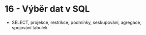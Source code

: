 # 16 - Výběr dat v SQL
 - SELECT, projekce, restrikce, podmínky, seskupování, agregace, spojování tabulek
